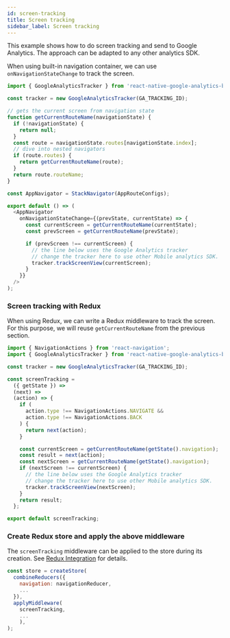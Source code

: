 ```yaml
---
id: screen-tracking
title: Screen tracking
sidebar_label: Screen tracking
---
```


This example shows how to do screen tracking and send to Google Analytics. The approach can be adapted to any other analytics SDK.

When using built-in navigation container, we can use `onNavigationStateChange` to track the screen.

```js
import { GoogleAnalyticsTracker } from 'react-native-google-analytics-bridge';

const tracker = new GoogleAnalyticsTracker(GA_TRACKING_ID);

// gets the current screen from navigation state
function getCurrentRouteName(navigationState) {
  if (!navigationState) {
    return null;
  }
  const route = navigationState.routes[navigationState.index];
  // dive into nested navigators
  if (route.routes) {
    return getCurrentRouteName(route);
  }
  return route.routeName;
}

const AppNavigator = StackNavigator(AppRouteConfigs);

export default () => (
  <AppNavigator
    onNavigationStateChange={(prevState, currentState) => {
      const currentScreen = getCurrentRouteName(currentState);
      const prevScreen = getCurrentRouteName(prevState);

      if (prevScreen !== currentScreen) {
        // the line below uses the Google Analytics tracker
        // change the tracker here to use other Mobile analytics SDK.
        tracker.trackScreenView(currentScreen);
      }
    }}
  />
);
```

### Screen tracking with Redux

When using Redux, we can write a Redux middleware to track the screen. For this purpose,
we will reuse `getCurrentRouteName` from the previous section.

```js
import { NavigationActions } from 'react-navigation';
import { GoogleAnalyticsTracker } from 'react-native-google-analytics-bridge';

const tracker = new GoogleAnalyticsTracker(GA_TRACKING_ID);

const screenTracking =
  ({ getState }) =>
  (next) =>
  (action) => {
    if (
      action.type !== NavigationActions.NAVIGATE &&
      action.type !== NavigationActions.BACK
    ) {
      return next(action);
    }

    const currentScreen = getCurrentRouteName(getState().navigation);
    const result = next(action);
    const nextScreen = getCurrentRouteName(getState().navigation);
    if (nextScreen !== currentScreen) {
      // the line below uses the Google Analytics tracker
      // change the tracker here to use other Mobile analytics SDK.
      tracker.trackScreenView(nextScreen);
    }
    return result;
  };

export default screenTracking;
```

### Create Redux store and apply the above middleware

The `screenTracking` middleware can be applied to the store during its creation. See [Redux Integration](redux-integration.md) for details.

```js
const store = createStore(
  combineReducers({
    navigation: navigationReducer,
    ...
  }),
  applyMiddleware(
    screenTracking,
    ...
    ),
);
```
